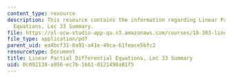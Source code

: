 ```yaml
---
content_type: resource
description: This resource contains the information regarding Linear Partial Differential
  Equations, Lec 33 Summary.
file: https://ol-ocw-studio-app-qa.s3.amazonaws.com/courses/18-303-linear-partial-differential-equations-analysis-and-numerics-fall-2014/0c092138a956ec7b16610121490a81f5_MIT18_303F14_Lecture33.pdf
file_type: application/pdf
parent_uid: ea4bcf31-0a91-a41e-49ca-61feace5bfc2
resourcetype: Document
title: Linear Partial Differential Equations, Lec 33 Summary
uid: 0c092138-a956-ec7b-1661-0121490a81f5
---
```

